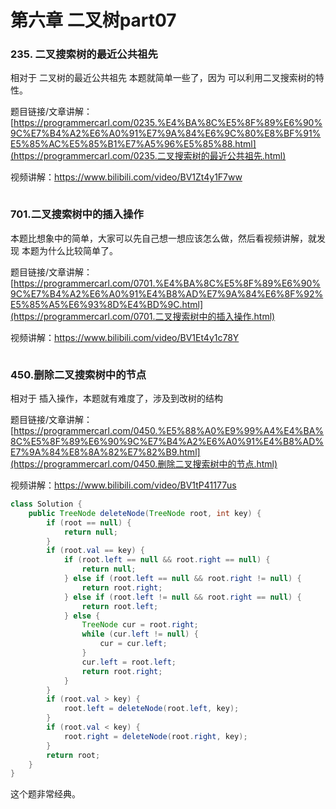 # **第六章 二叉树part0**7

### **235. 二叉搜索树的最近公共祖先** 

相对于 二叉树的最近公共祖先 本题就简单一些了，因为 可以利用二叉搜索树的特性。 

题目链接/文章讲解：[https://programmercarl.com/0235.%E4%BA%8C%E5%8F%89%E6%90%9C%E7%B4%A2%E6%A0%91%E7%9A%84%E6%9C%80%E8%BF%91%E5%85%AC%E5%85%B1%E7%A5%96%E5%85%88.html](https://programmercarl.com/0235.二叉搜索树的最近公共祖先.html)  

视频讲解：https://www.bilibili.com/video/BV1Zt4y1F7ww  

```java

```



### **701.二叉搜索树中的插入操作**  

本题比想象中的简单，大家可以先自己想一想应该怎么做，然后看视频讲解，就发现 本题为什么比较简单了。

题目链接/文章讲解：[https://programmercarl.com/0701.%E4%BA%8C%E5%8F%89%E6%90%9C%E7%B4%A2%E6%A0%91%E4%B8%AD%E7%9A%84%E6%8F%92%E5%85%A5%E6%93%8D%E4%BD%9C.html](https://programmercarl.com/0701.二叉搜索树中的插入操作.html)  

视频讲解：https://www.bilibili.com/video/BV1Et4y1c78Y  

```java

```



### **450.删除二叉搜索树中的节点**  

相对于 插入操作，本题就有难度了，涉及到改树的结构 

题目链接/文章讲解：[https://programmercarl.com/0450.%E5%88%A0%E9%99%A4%E4%BA%8C%E5%8F%89%E6%90%9C%E7%B4%A2%E6%A0%91%E4%B8%AD%E7%9A%84%E8%8A%82%E7%82%B9.html](https://programmercarl.com/0450.删除二叉搜索树中的节点.html)  

视频讲解：https://www.bilibili.com/video/BV1tP41177us  

```java
class Solution {
    public TreeNode deleteNode(TreeNode root, int key) {
        if (root == null) {
            return null;
        }
        if (root.val == key) {
            if (root.left == null && root.right == null) {
                return null;
            } else if (root.left == null && root.right != null) {
                return root.right;
            } else if (root.left != null && root.right == null) {
                return root.left;
            } else {
                TreeNode cur = root.right;
                while (cur.left != null) {
                    cur = cur.left;
                }
                cur.left = root.left;
                return root.right;
            }
        }
        if (root.val > key) {
            root.left = deleteNode(root.left, key);
        }
        if (root.val < key) {
            root.right = deleteNode(root.right, key);
        }
        return root;
    }
}
```

这个题非常经典。

